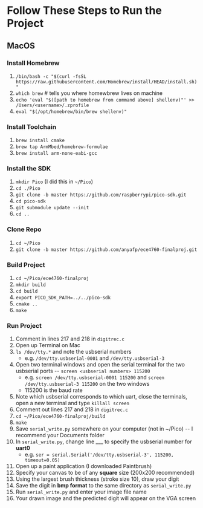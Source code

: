 # Follow These Steps to Run the Project

## MacOS

### Install Homebrew
1. ```/bin/bash -c "$(curl -fsSL https://raw.githubusercontent.com/Homebrew/install/HEAD/install.sh)"```
2. ```which brew``` # tells you where homewbrew lives on machine
3. ```echo 'eval "$([path to homebrew from command above] shellenv)"' >> /Users/<username>/.zprofile```
4. ```eval "$(/opt/homebrew/bin/brew shellenv)"```

### Install Toolchain
1. ```brew install cmake```
2. ```brew tap ArmMbed/homebrew-formulae```
3. ```brew install arm-none-eabi-gcc```

### Install the SDK
1. ```mkdir Pico``` (I did this in ```~/Pico```)
2. ```cd ./Pico```
3. ```git clone -b master https://github.com/raspberrypi/pico-sdk.git```
4. ```cd pico-sdk```
5. ```git submodule update --init```
6. ```cd ..```

### Clone Repo
1. ```cd ~/Pico```
2. ```git clone -b master https://github.com/anyafp/ece4760-finalproj.git```

### Build Project
1. ```cd ~/Pico/ece4760-finalproj```
2. ```mkdir build```
3. ```cd build```
4. ```export PICO_SDK_PATH=../../pico-sdk```
5. ```cmake ..```
6. ```make```

### Run Project
1. Comment in lines 217 and 218 in ```digitrec.c```
2. Open up Terminal on Mac
3. ```ls /dev/tty.*``` and note the usbserial numbers
    * e.g. ```/dev/tty.usbserial-0001``` and ```/dev/tty.usbserial-3```
4. Open two terminal windows and open the serial terminal for the two usbserial ports -- ```screen <usbserial numbers> 115200```
    * e.g. ```screen /dev/tty.usbserial-0001 115200``` and ```screen /dev/tty.usbserial-3 115200``` on the two windows
    * 115200 is the baud rate
5. Note which usbserial corresponds to which uart, close the terminals, open a new terminal and type ```killall screen```
6. Comment out lines 217 and 218 in ```digitrec.c```
7. ```cd ~/Pico/ece4760-finalproj/build```
8. ```make```
9. Save ```serial_write.py``` somewhere on your computer (not in ~/Pico) -- I recommend your Documents folder 
10. In ```serial_write.py```, change line ___ to specify the usbserial number for **uart0**
    * e.g. ```ser = serial.Serial('/dev/tty.usbserial-3', 115200, timeout=0.05)```
11. Open up a paint application (I downloaded Paintbrush)
12. Specify your canvas to be of any **square** size (200x200 recommended)
13. Using the largest brush thickness (stroke size 10), draw your digit
14. Save the digit in **bmp format** to the same directory as ```serial_write.py```
15. Run ```serial_write.py``` and enter your image file name
16. Your drawn image and the predicted digit will appear on the VGA screen

